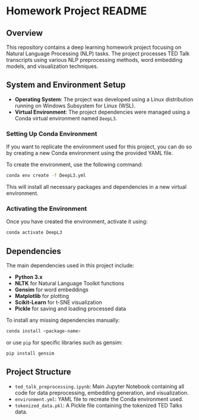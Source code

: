 # Homework Project README

## Overview

This repository contains a deep learning homework project focusing on Natural Language Processing (NLP) tasks. The project processes TED Talk transcripts using various NLP preprocessing methods, word embedding models, and visualization techniques.

## System and Environment Setup

- **Operating System**: The project was developed using a Linux distribution running on Windows Subsystem for Linux (WSL).
- **Virtual Environment**: The project dependencies were managed using a Conda virtual environment named `DeepL3`.

### Setting Up Conda Environment

If you want to replicate the environment used for this project, you can do so by creating a new Conda environment using the provided YAML file.

To create the environment, use the following command:

```sh
conda env create -f DeepL3.yml
```

This will install all necessary packages and dependencies in a new virtual environment.

### Activating the Environment

Once you have created the environment, activate it using:

```sh
conda activate DeepL3
```

## Dependencies

The main dependencies used in this project include:

- **Python 3.x**
- **NLTK** for Natural Language Toolkit functions
- **Gensim** for word embeddings
- **Matplotlib** for plotting
- **Scikit-Learn** for t-SNE visualization
- **Pickle** for saving and loading processed data

To install any missing dependencies manually:

```sh
conda install <package-name>
```

or use `pip` for specific libraries such as gensim:

```sh
pip install gensim
```

## Project Structure

- `ted_talk_preprocessing.ipynb`: Main Jupyter Notebook containing all code for data preprocessing, embedding generation, and visualization.
- `environment.yml`: YAML file to recreate the Conda environment used.
- `tokenized_data.pkl`: A Pickle file containing the tokenized TED Talks data.